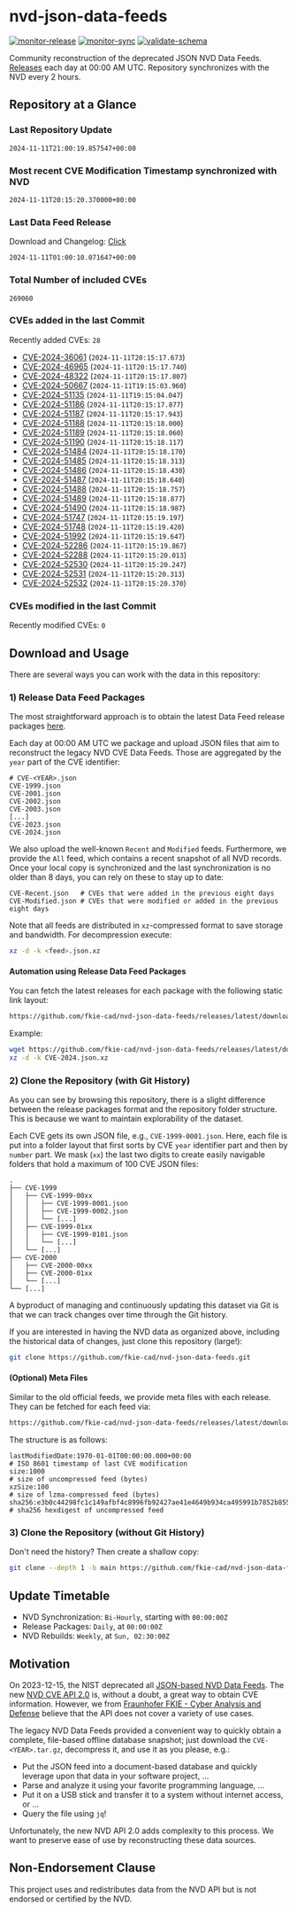 # nvd-json-data-feeds

[![monitor-release](https://github.com/fkie-cad/nvd-json-data-feeds/actions/workflows/monitor_release.yml/badge.svg)](https://github.com/fkie-cad/nvd-json-data-feeds/actions/workflows/monitor_release.yml)
[![monitor-sync](https://github.com/fkie-cad/nvd-json-data-feeds/actions/workflows/monitor_sync.yml/badge.svg)](https://github.com/fkie-cad/nvd-json-data-feeds/actions/workflows/monitor_sync.yml)
[![validate-schema](https://github.com/fkie-cad/nvd-json-data-feeds/actions/workflows/validate_schema.yml/badge.svg)](https://github.com/fkie-cad/nvd-json-data-feeds/actions/workflows/validate_schema.yml)

Community reconstruction of the deprecated JSON NVD Data Feeds.
[Releases](https://github.com/fkie-cad/nvd-json-data-feeds/releases/latest) each day at 00:00 AM UTC.
Repository synchronizes with the NVD every 2 hours.

## Repository at a Glance

### Last Repository Update

```plain
2024-11-11T21:00:19.857547+00:00
```

### Most recent CVE Modification Timestamp synchronized with NVD

```plain
2024-11-11T20:15:20.370000+00:00
```

### Last Data Feed Release

Download and Changelog: [Click](https://github.com/fkie-cad/nvd-json-data-feeds/releases/latest)

```plain
2024-11-11T01:00:10.071647+00:00
```

### Total Number of included CVEs

```plain
269060
```

### CVEs added in the last Commit

Recently added CVEs: `28`

- [CVE-2024-36061](CVE-2024/CVE-2024-360xx/CVE-2024-36061.json) (`2024-11-11T20:15:17.673`)
- [CVE-2024-46965](CVE-2024/CVE-2024-469xx/CVE-2024-46965.json) (`2024-11-11T20:15:17.740`)
- [CVE-2024-48322](CVE-2024/CVE-2024-483xx/CVE-2024-48322.json) (`2024-11-11T20:15:17.807`)
- [CVE-2024-50667](CVE-2024/CVE-2024-506xx/CVE-2024-50667.json) (`2024-11-11T19:15:03.960`)
- [CVE-2024-51135](CVE-2024/CVE-2024-511xx/CVE-2024-51135.json) (`2024-11-11T19:15:04.047`)
- [CVE-2024-51186](CVE-2024/CVE-2024-511xx/CVE-2024-51186.json) (`2024-11-11T20:15:17.877`)
- [CVE-2024-51187](CVE-2024/CVE-2024-511xx/CVE-2024-51187.json) (`2024-11-11T20:15:17.943`)
- [CVE-2024-51188](CVE-2024/CVE-2024-511xx/CVE-2024-51188.json) (`2024-11-11T20:15:18.000`)
- [CVE-2024-51189](CVE-2024/CVE-2024-511xx/CVE-2024-51189.json) (`2024-11-11T20:15:18.060`)
- [CVE-2024-51190](CVE-2024/CVE-2024-511xx/CVE-2024-51190.json) (`2024-11-11T20:15:18.117`)
- [CVE-2024-51484](CVE-2024/CVE-2024-514xx/CVE-2024-51484.json) (`2024-11-11T20:15:18.170`)
- [CVE-2024-51485](CVE-2024/CVE-2024-514xx/CVE-2024-51485.json) (`2024-11-11T20:15:18.313`)
- [CVE-2024-51486](CVE-2024/CVE-2024-514xx/CVE-2024-51486.json) (`2024-11-11T20:15:18.430`)
- [CVE-2024-51487](CVE-2024/CVE-2024-514xx/CVE-2024-51487.json) (`2024-11-11T20:15:18.640`)
- [CVE-2024-51488](CVE-2024/CVE-2024-514xx/CVE-2024-51488.json) (`2024-11-11T20:15:18.757`)
- [CVE-2024-51489](CVE-2024/CVE-2024-514xx/CVE-2024-51489.json) (`2024-11-11T20:15:18.877`)
- [CVE-2024-51490](CVE-2024/CVE-2024-514xx/CVE-2024-51490.json) (`2024-11-11T20:15:18.987`)
- [CVE-2024-51747](CVE-2024/CVE-2024-517xx/CVE-2024-51747.json) (`2024-11-11T20:15:19.197`)
- [CVE-2024-51748](CVE-2024/CVE-2024-517xx/CVE-2024-51748.json) (`2024-11-11T20:15:19.420`)
- [CVE-2024-51992](CVE-2024/CVE-2024-519xx/CVE-2024-51992.json) (`2024-11-11T20:15:19.647`)
- [CVE-2024-52286](CVE-2024/CVE-2024-522xx/CVE-2024-52286.json) (`2024-11-11T20:15:19.867`)
- [CVE-2024-52288](CVE-2024/CVE-2024-522xx/CVE-2024-52288.json) (`2024-11-11T20:15:20.013`)
- [CVE-2024-52530](CVE-2024/CVE-2024-525xx/CVE-2024-52530.json) (`2024-11-11T20:15:20.247`)
- [CVE-2024-52531](CVE-2024/CVE-2024-525xx/CVE-2024-52531.json) (`2024-11-11T20:15:20.313`)
- [CVE-2024-52532](CVE-2024/CVE-2024-525xx/CVE-2024-52532.json) (`2024-11-11T20:15:20.370`)


### CVEs modified in the last Commit

Recently modified CVEs: `0`



## Download and Usage

There are several ways you can work with the data in this repository:

### 1) Release Data Feed Packages

The most straightforward approach is to obtain the latest Data Feed release packages [here](https://github.com/fkie-cad/nvd-json-data-feeds/releases/latest).

Each day at 00:00 AM UTC we package and upload JSON files that aim to reconstruct the legacy NVD CVE Data Feeds.
Those are aggregated by the `year` part of the CVE identifier:

```
# CVE-<YEAR>.json
CVE-1999.json
CVE-2001.json
CVE-2002.json
CVE-2003.json
[...]
CVE-2023.json
CVE-2024.json
```

We also upload the well-known `Recent` and `Modified` feeds.
Furthermore, we provide the `All` feed, which contains a recent snapshot of all NVD records.
Once your local copy is synchronized and the last synchronization is no older than 8 days, you can rely on these to stay up to date:

```plain
CVE-Recent.json   # CVEs that were added in the previous eight days
CVE-Modified.json # CVEs that were modified or added in the previous eight days
```

Note that all feeds are distributed in `xz`-compressed format to save storage and bandwidth.
For decompression execute:

```sh
xz -d -k <feed>.json.xz
```

#### Automation using Release Data Feed Packages

You can fetch the latest releases for each package with the following static link layout:

```sh
https://github.com/fkie-cad/nvd-json-data-feeds/releases/latest/download/CVE-<YEAR>.json.xz
```

Example:

```sh
wget https://github.com/fkie-cad/nvd-json-data-feeds/releases/latest/download/CVE-2024.json.xz
xz -d -k CVE-2024.json.xz
```

### 2) Clone the Repository (with Git History)

As you can see by browsing this repository, there is a slight difference between the release packages format and the repository folder structure.
This is because we want to maintain explorability of the dataset.

Each CVE gets its own JSON file, e.g., `CVE-1999-0001.json`.
Here, each file is put into a folder layout that first sorts by CVE `year` identifier part and then by `number` part.
We mask (`xx`) the last two digits to create easily navigable folders that hold a maximum of 100 CVE JSON files:

```plain
.
├── CVE-1999
│   ├── CVE-1999-00xx
│   │   ├── CVE-1999-0001.json
│   │   ├── CVE-1999-0002.json
│   │   └── [...]
│   ├── CVE-1999-01xx
│   │   ├── CVE-1999-0101.json
│   │   └── [...]
│   └── [...]
├── CVE-2000
│   ├── CVE-2000-00xx
│   ├── CVE-2000-01xx
│   └── [...]
└── [...]
```

A byproduct of managing and continuously updating this dataset via Git is that we can track changes over time through the Git history.

If you are interested in having the NVD data as organized above, including the historical data of changes, just clone this repository (large!):

```sh
git clone https://github.com/fkie-cad/nvd-json-data-feeds.git
```

#### (Optional) Meta Files

Similar to the old official feeds, we provide meta files with each release. They can be fetched for each feed via:

```sh
https://github.com/fkie-cad/nvd-json-data-feeds/releases/latest/download/CVE-<YEAR>.meta
```

The structure is as follows:

```plain
lastModifiedDate:1970-01-01T00:00:00.000+00:00                          # ISO 8601 timestamp of last CVE modification
size:1000                                                               # size of uncompressed feed (bytes)
xzSize:100                                                              # size of lzma-compressed feed (bytes)
sha256:e3b0c44298fc1c149afbf4c8996fb92427ae41e4649b934ca495991b7852b855 # sha256 hexdigest of uncompressed feed
```

### 3) Clone the Repository (without Git History)

Don't need the history? Then create a shallow copy:

```sh
git clone --depth 1 -b main https://github.com/fkie-cad/nvd-json-data-feeds.git
```


## Update Timetable

* NVD Synchronization: `Bi-Hourly`, starting with `00:00:00Z`
* Release Packages: `Daily`, at `00:00:00Z`
* NVD Rebuilds: `Weekly`, at `Sun, 02:30:00Z`


## Motivation

On 2023-12-15, the NIST deprecated all [JSON-based NVD Data Feeds](https://nvd.nist.gov/vuln/data-feeds#divRetirementBanner-1).
The new [NVD CVE API 2.0](https://nvd.nist.gov/developers/vulnerabilities) is, without a doubt, a great way to obtain CVE information.
However, we from [Fraunhofer FKIE - Cyber Analysis and Defense](https://www.fkie.fraunhofer.de/en/departments/cad.html) believe that the API does not cover a variety of use cases.

The legacy NVD Data Feeds provided a convenient way to quickly obtain a complete, file-based offline database snapshot; just download the `CVE-<YEAR>.tar.gz`, decompress it, and use it as you please, e.g.:

- Put the JSON feed into a document-based database and quickly leverage upon that data in your software project, ...
- Parse and analyze it using your favorite programming language, ...
- Put it on a USB stick and transfer it to a system without internet access, or ...
- Query the file using `jq`!

Unfortunately, the new NVD API 2.0 adds complexity to this process.
We want to preserve ease of use by reconstructing these data sources.

## Non-Endorsement Clause

This project uses and redistributes data from the NVD API but is not endorsed or certified by the NVD.